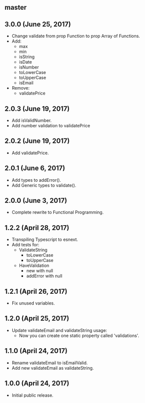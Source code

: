 ## master

## 3.0.0 (June 25, 2017)

* Change validate from prop Function to prop Array of Functions.
* Add:
    - max
    - min
    - isString
    - isDate
    - isNumber
    - toLowerCase
    - toUpperCase
    - isEmail
* Remove:
    - validatePrice

## 2.0.3 (June 19, 2017)

* Add isValidNumber.
* Add number validation to validatePrice

## 2.0.2 (June 19, 2017)

* Add validatePrice.

## 2.0.1 (June 6, 2017)

* Add types to addError().
* Add Generic types to validate().

## 2.0.0 (June 3, 2017)

* Complete rewrite to Functional Programming.

## 1.2.2 (April 28, 2017)

* Transpiling Typescript to esnext.
* Add tests for:
    - ValidateString
        - toLowerCase
        - toUpperCase
    - HaveValidation
        - new with null
        - addError with null

## 1.2.1 (April 26, 2017)

* Fix unused variables.

## 1.2.0 (April 25, 2017)

* Update validateEmail and validateString usage:
    - Now you can create one static property called 'validations'.

## 1.1.0 (April 24, 2017)

* Rename validateEmail to isEmailValid.
* Add new validateEmail as validateString.

## 1.0.0 (April 24, 2017)

* Initial public release.

